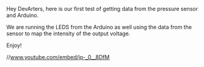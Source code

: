 Hey DevArters, here is our first test of getting data from the pressure sensor and Arduino.

We are running the LEDS from the Arduino as well using the data from the sensor to map the intensity of the output voltage.

Enjoy!

//www.youtube.com/embed/jp-_0__8DfM
